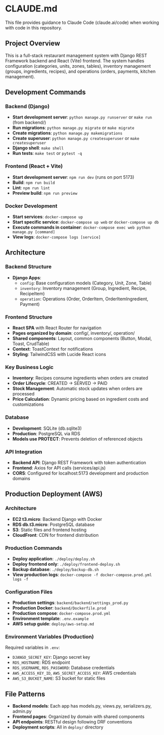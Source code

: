 # CLAUDE.md

This file provides guidance to Claude Code (claude.ai/code) when working with code in this repository.

## Project Overview

This is a full-stack restaurant management system with Django REST Framework backend and React (Vite) frontend. The system handles configuration (categories, units, zones, tables), inventory management (groups, ingredients, recipes), and operations (orders, payments, kitchen management).

## Development Commands

### Backend (Django)
- **Start development server**: `python manage.py runserver` or `make run` (from backend/)
- **Run migrations**: `python manage.py migrate` or `make migrate`
- **Create migrations**: `python manage.py makemigrations`
- **Create superuser**: `python manage.py createsuperuser` or `make createsuperuser`
- **Django shell**: `make shell`
- **Run tests**: `make test` or `pytest -q`

### Frontend (React + Vite)
- **Start development server**: `npm run dev` (runs on port 5173)
- **Build**: `npm run build`
- **Lint**: `npm run lint`
- **Preview build**: `npm run preview`

### Docker Development
- **Start services**: `docker-compose up`
- **Start specific service**: `docker-compose up web` or `docker-compose up db`
- **Execute commands in container**: `docker-compose exec web python manage.py [command]`
- **View logs**: `docker-compose logs [service]`

## Architecture

### Backend Structure
- **Django Apps**:
  - `config`: Base configuration models (Category, Unit, Zone, Table)
  - `inventory`: Inventory management (Group, Ingredient, Recipe, RecipeItem)
  - `operation`: Operations (Order, OrderItem, OrderItemIngredient, Payment)

### Frontend Structure
- **React SPA** with React Router for navigation
- **Pages organized by domain**: config/, inventory/, operation/
- **Shared components**: Layout, common components (Button, Modal, Toast, CrudTable)
- **Context**: ToastContext for notifications
- **Styling**: TailwindCSS with Lucide React icons

### Key Business Logic
- **Inventory**: Recipes consume ingredients when orders are created
- **Order Lifecycle**: CREATED → SERVED → PAID
- **Stock Management**: Automatic stock updates when orders are processed
- **Price Calculation**: Dynamic pricing based on ingredient costs and customizations

### Database
- **Development**: SQLite (db.sqlite3)
- **Production**: PostgreSQL via RDS
- **Models use PROTECT**: Prevents deletion of referenced objects

### API Integration
- **Backend API**: Django REST Framework with token authentication
- **Frontend**: Axios for API calls (services/api.js)
- **CORS**: Configured for localhost:5173 development and production domains

## Production Deployment (AWS)

### Architecture
- **EC2 t3.micro**: Backend Django with Docker
- **RDS db.t3.micro**: PostgreSQL database
- **S3**: Static files and frontend hosting
- **CloudFront**: CDN for frontend distribution

### Production Commands
- **Deploy application**: `./deploy/deploy.sh`
- **Deploy frontend only**: `./deploy/frontend-deploy.sh`
- **Backup database**: `./deploy/backup-db.sh`
- **View production logs**: `docker-compose -f docker-compose.prod.yml logs -f`

### Configuration Files
- **Production settings**: `backend/backend/settings_prod.py`
- **Production Docker**: `backend/Dockerfile.prod`
- **Production compose**: `docker-compose.prod.yml`
- **Environment template**: `.env.example`
- **AWS setup guide**: `deploy/aws-setup.md`

### Environment Variables (Production)
Required variables in `.env`:
- `DJANGO_SECRET_KEY`: Django secret key
- `RDS_HOSTNAME`: RDS endpoint
- `RDS_USERNAME`, `RDS_PASSWORD`: Database credentials
- `AWS_ACCESS_KEY_ID`, `AWS_SECRET_ACCESS_KEY`: AWS credentials
- `AWS_S3_BUCKET_NAME`: S3 bucket for static files

## File Patterns
- **Backend models**: Each app has models.py, views.py, serializers.py, admin.py
- **Frontend pages**: Organized by domain with shared components
- **API endpoints**: RESTful design following DRF conventions
- **Deployment scripts**: All in `deploy/` directory
